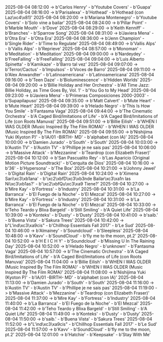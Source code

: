 2025-08-04 08:12:00 -> b'Carlos Henry' - b'Youtube Covers' - b'Guapa'
2025-08-04 08:16:00 -> b'Parisalexa' - b'Hothead' - b'Hothead (con Laz\xc4\x81)'
2025-08-04 08:20:00 -> b'Mariana Montenegro' - b'Youtube Covers' - b'Solo vine a bailar'
2025-08-04 08:24:00 -> b'Pillar Point' - b'Marble Mouth' - b'Dove'
2025-08-04 08:29:00 -> b'Keith Kenniff' - b'Branches' - b'Sparrow Song'
2025-08-04 08:31:00 -> b'Javiera Mena' - b'Otra Era' - b'Otra Era'
2025-08-04 08:36:00 -> b'Jenn Champion' - b'Single Rider' - b'Time to Regulate'
2025-08-04 08:49:00 -> b'Vallis Alps' - b'Vallis Alps' - b'Reprieve'
2025-08-04 08:57:00 -> b'Monoman' - b'Meditation' - b'Meditation'
2025-08-04 09:00:00 -> b'Nardeydey' - b'FreeFalling' - b'FreeFalling'
2025-08-04 09:04:00 -> b'Luis Alberto Spinetta' - b'Kamikaze' - b'Barro tal vez'
2025-08-04 09:07:00 -> b'Terror/Cactus' - b'Impulsos' - b'Voces de Barro'
2025-08-04 09:11:00 -> b'Alex Anwandter' - b'Latinoamericana' - b'Latinoamericana'
2025-08-04 09:16:00 -> b'Teen Daze' - b'Bioluminescence' - b'Hidden Worlds'
2025-08-04 09:20:00 -> b'Billie Holiday and Her Orchestra' - b'All Time Jazz: Billie Holiday, as Time Goes By, Vol. 1' - b'You Go to My Head'
2025-08-04 09:23:00 -> b'Javiera Mena' - b'Primeras Composiciones 2000-2003' - b'Supapilapuso'
2025-08-04 09:35:00 -> b'Matt Calvert' - b'Mute Heart' - b'Mute Heart'
2025-08-04 09:39:00 -> b'Helado Negro' - b'This Is How You Smile' - b'Fantasma Vaga'
2025-08-04 09:44:00 -> b'The Cinematic Orchestra' - b'A Caged Bird/Imitations of Life' - b'A Caged Bird/Imitations of Life (con Roots Manuva)'
2025-08-04 09:51:00 -> b'Billie Eilish' - b'WHEN I WAS OLDER (Music Inspired By The Film ROMA)' - b'WHEN I WAS OLDER (Music Inspired By The Film ROMA)'
2025-08-04 09:55:00 -> b'Nishijima Yuki (Kyoton P)' - b'IA/01 -BIRTH- MD' - b'alphabet (con IA)'
2025-08-04 10:00:00 -> b'Damien Jurado' - b'South' - b'South'
2025-08-04 10:03:00 -> b'Austin TV' - b'Austin TV' - b'Phillipe je ne sais pas'
2025-08-04 10:06:00 -> b'Massive Attack' - b'Mezzanine' - b'Teardrop (con Elizabeth Fraser)'
2025-08-04 10:12:00 -> b'San Pascualito Rey' - b'Las Aparicio (Original Motion Picture Soundtrack)' - b'Cerquita de Dios'
2025-08-04 10:16:00 -> b'36' - b'Hypersona' - b'The Box'
2025-08-04 10:21:00 -> b'Johnny Jewel' - b'Digital Rain' - b'Digital Rain'
2025-08-04 10:24:00 -> b'Ximena Sari\xc3\xb1ana' - b'\xc2\xbfD\xc3\xb3nde Bailar\xc3\xa1n las Ni\xc3\xb1as?' - b'\xc2\xbfQu\xc3\xa9 Tiene?'
2025-08-04 10:27:00 -> b'Mire Kay' - b'Fortress' - b'Industry'
2025-08-04 10:31:00 -> b'La Barranca' - b'El Fuego de la Noche' - b'El Mezcal'
2025-08-04 10:27:00 -> b'Mire Kay' - b'Fortress' - b'Industry'
2025-08-04 10:31:00 -> b'La Barranca' - b'El Fuego de la Noche' - b'El Mezcal'
2025-08-04 10:33:00 -> b'Teho Teardo y Blixa Bargeld' - b'Still Smiling' - b'A Quiet Life'
2025-08-04 10:39:00 -> b'Konteks' - b'Dusty' - b'Dusty'
2025-08-04 10:41:00 -> b'saib.' - b'Buena Vista' - b'Sakura Trees'
2025-08-04 10:42:00 -> b"L'ind\xc3\xa9cis" - b'Chillhop Essentials Fall 2017' - b'Le Sud'
2025-08-04 10:46:00 -> b'Almainey' - b'Soundcloud' - b'Sleepless'
2025-08-04 10:48:00 -> b'Kavv' - b'SoundCloud' - b'fly me to the moon, pt.2'
2025-08-04 10:52:00 -> b'H E I C H Y' - b'Soundcloud' - b'Missing U In The Raining Day'
2025-08-04 10:52:00 -> b'Helado Negro' - b'unknown' - b'Fantasma Vaga'
2025-08-04 10:57:00 -> b'The Cinematic Orchestra' - b'A Caged Bird/Imitations of Life' - b'A Caged Bird/Imitations of Life (con Roots Manuva)'
2025-08-04 11:04:00 -> b'Billie Eilish' - b'WHEN I WAS OLDER (Music Inspired By The Film ROMA)' - b'WHEN I WAS OLDER (Music Inspired By The Film ROMA)'
2025-08-04 11:08:00 -> b'Nishijima Yuki (Kyoton P)' - b'IA/01 -BIRTH- MD' - b'alphabet (con IA)'
2025-08-04 11:13:00 -> b'Damien Jurado' - b'South' - b'South'
2025-08-04 11:16:00 -> b'Austin TV' - b'Austin TV' - b'Phillipe je ne sais pas'
2025-08-04 11:19:00 -> b'Massive Attack' - b'Mezzanine' - b'Teardrop (con Elizabeth Fraser)'
2025-08-04 11:37:00 -> b'Mire Kay' - b'Fortress' - b'Industry'
2025-08-04 11:40:00 -> b'La Barranca' - b'El Fuego de la Noche' - b'El Mezcal'
2025-08-04 11:42:00 -> b'Teho Teardo y Blixa Bargeld' - b'Still Smiling' - b'A Quiet Life'
2025-08-04 11:49:00 -> b'Konteks' - b'Dusty' - b'Dusty'
2025-08-04 11:50:00 -> b'saib.' - b'Buena Vista' - b'Sakura Trees'
2025-08-04 11:52:00 -> b"L'ind\xc3\xa9cis" - b'Chillhop Essentials Fall 2017' - b'Le Sud'
2025-08-04 11:57:00 -> b'Kavv' - b'SoundCloud' - b'fly me to the moon, pt.2'
2025-08-04 12:01:00 -> b'Hatchie' - b'Keepsake' - b'Stay With Me'

